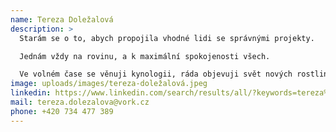 ```yaml
---
name: Tereza Doležalová
description: >
  Starám se o to, abych propojila vhodné lidi se správnými projekty.

  Jednám vždy na rovinu, a k maximální spokojenosti všech.

  Ve volném čase se věnuji kynologii, ráda objevuji svět nových rostlin a ráda se vzdělávám v IT.
image: uploads/images/tereza-doležalová.jpeg
linkedin: https://www.linkedin.com/search/results/all/?keywords=tereza%20dole%C5%BEalov%C3%A1&origin=RICH_QUERY_SUGGESTION&position=0&searchId=29fad9c0-ef31-4790-8ecc-6003420a58df&sid=(A2
mail: tereza.dolezalova@vork.cz
phone: +420 734 477 389
---
```

